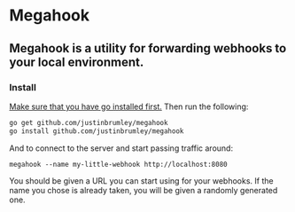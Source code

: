 # Megahook
Megahook is a utility for forwarding webhooks to your local environment.
---
### Install
[Make sure that you have go installed first.](https://golang.org/doc/install) Then run the following:
```bash
go get github.com/justinbrumley/megahook
go install github.com/justinbrumley/megahook
```
And to connect to the server and start passing traffic around:
```
megahook --name my-little-webhook http://localhost:8080
```
You should be given a URL you can start using for your webhooks. If the name you chose
is already taken, you will be given a randomly generated one.
